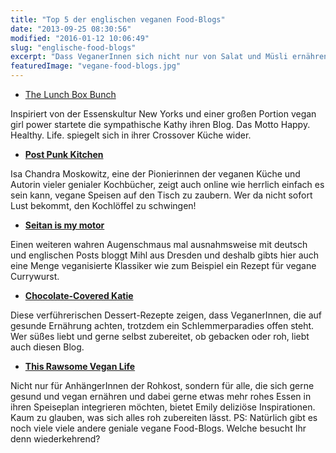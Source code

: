 ```yaml
---
title: "Top 5 der englischen veganen Food-Blogs"
date: "2013-09-25 08:30:56"
modified: "2016-01-12 10:06:49"
slug: "englische-food-blogs"
excerpt: "Dass VeganerInnen sich nicht nur von Salat und Müsli ernähren, hat sich ja schon rumgesprochen. Wie verführerisch, bunt und an Möglichkeiten unerschöpflich rein pflanzliches Essen ausfallen kann, zeigen die Rezepte der 5 Divas der veganen Food BloggerInnenszene. Hier unsere appetitanregenden Leseempfehlungen:"
featuredImage: "vegane-food-blogs.jpg"
---
```


*   [The Lunch Box Bunch](http://kblog.lunchboxbunch.com/)

Inspiriert von der Essenskultur New Yorks und einer großen Portion vegan girl power startete die sympathische Kathy ihren Blog. Das Motto Happy. Healthy. Life. spiegelt sich in ihrer Crossover Küche wider.

*   [**Post Punk Kitchen**](http://www.theppk.com/)

Isa Chandra Moskowitz, eine der Pionierinnen der veganen Küche und Autorin vieler genialer Kochbücher, zeigt auch online wie herrlich einfach es sein kann, vegane Speisen auf den Tisch zu zaubern. Wer da nicht sofort Lust bekommt, den Kochlöffel zu schwingen!

*   [**Seitan is my motor**](http://seitanismymotor.com/)

Einen weiteren wahren Augenschmaus mal ausnahmsweise mit deutsch und englischen Posts bloggt Mihl aus Dresden und deshalb gibts hier auch eine Menge veganisierte Klassiker wie zum Beispiel ein Rezept für vegane Currywurst.

*   [**Chocolate-Covered Katie**](http://chocolatecoveredkatie.com/)

Diese verführerischen Dessert-Rezepte zeigen, dass VeganerInnen, die auf gesunde Ernährung achten, trotzdem ein Schlemmerparadies offen steht. Wer süßes liebt und gerne selbst zubereitet, ob gebacken oder roh, liebt auch diesen Blog.

*   **[This Rawsome Vegan Life](http://www.thisrawsomeveganlife.com/)**

Nicht nur für AnhängerInnen der Rohkost, sondern für alle, die sich gerne gesund und vegan ernähren und dabei gerne etwas mehr rohes Essen in ihren Speiseplan integrieren möchten, bietet Emily deliziöse Inspirationen. Kaum zu glauben, was sich alles roh zubereiten lässt. PS: Natürlich gibt es noch viele viele andere geniale vegane Food-Blogs. Welche besucht Ihr denn wiederkehrend?